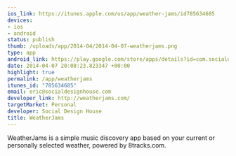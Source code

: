 ```yaml
--- 
ios_link: https://itunes.apple.com/us/app/weather-jams/id785634685
devices: 
- ios
- android
status: publish
thumb: /uploads/app/2014-04/2014-04-07-weatherjams.png
type: app
android_link: https://play.google.com/store/apps/details?id=com.socialdesignhouse.weatherjams
date: 2014-04-07 20:08:23.823347 +00:00
highlight: true
permalink: /app/weatherjams
itunes_id: "785634685"
email: eric@socialdesignhouse.com
developer_link: http://weatherjams.com/
targetMarket: Personal
developer: Social Design House
title: WeatherJams
---
```


WeatherJams is a simple music discovery app based on your current or personally selected weather, powered by 8tracks.com.
